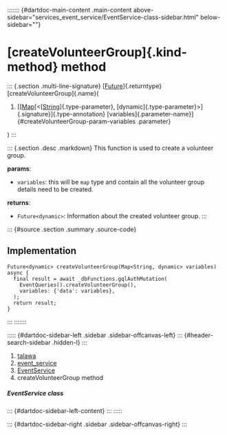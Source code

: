 ::::::: {#dartdoc-main-content .main-content above-sidebar="services_event_service/EventService-class-sidebar.html" below-sidebar=""}
<div>

# [createVolunteerGroup]{.kind-method} method

</div>

::: {.section .multi-line-signature}
[[Future](https://api.flutter.dev/flutter/dart-core/Future-class.html)]{.returntype}
[createVolunteerGroup]{.name}(

1.  [[[Map](https://api.flutter.dev/flutter/dart-core/Map-class.html)[\<[[String](https://api.flutter.dev/flutter/dart-core/String-class.html)]{.type-parameter},
    [dynamic]{.type-parameter}\>]{.signature}]{.type-annotation}
    [variables]{.parameter-name}]{#createVolunteerGroup-param-variables
    .parameter}

)
:::

::: {.section .desc .markdown}
This function is used to create a volunteer group.

**params**:

-   `variables`: this will be `map` type and contain all the volunteer
    group details need to be created.

**returns**:

-   `Future<dynamic>`: Information about the created volunteer group.
:::

::: {#source .section .summary .source-code}
## Implementation

``` language-dart
Future<dynamic> createVolunteerGroup(Map<String, dynamic> variables) async {
  final result = await _dbFunctions.gqlAuthMutation(
    EventQueries().createVolunteerGroup(),
    variables: {'data': variables},
  );
  return result;
}
```
:::
:::::::

::::: {#dartdoc-sidebar-left .sidebar .sidebar-offcanvas-left}
::: {#header-search-sidebar .hidden-l}
:::

1.  [talawa](../../index.html)
2.  [event_service](../../services_event_service/)
3.  [EventService](../../services_event_service/EventService-class.html)
4.  createVolunteerGroup method

##### EventService class

::: {#dartdoc-sidebar-left-content}
:::
:::::

::: {#dartdoc-sidebar-right .sidebar .sidebar-offcanvas-right}
:::
